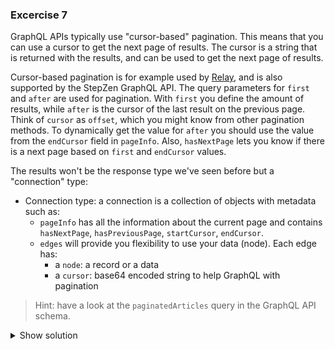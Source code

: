 ### Excercise 7

GraphQL APIs typically use "cursor-based" pagination. This means that you can use a cursor to get the next page of results. The cursor is a string that is returned with the results, and can be used to get the next page of results.

Cursor-based pagination is for example used by [Relay](https://relay.dev/graphql/connections.htm), and is also supported by the StepZen GraphQL API. The query parameters for `first` and `after` are used for pagination. With `first` you define the amount of results, while `after` is the cursor of the last result on the previous page. Think of `cursor` as `offset`, which you might know from other pagination methods. To dynamically get the value for `after` you should use the value from the `endCursor` field in `pageInfo`. Also, `hasNextPage` lets you know if there is a next page based on `first` and `endCursor` values.

The results won't be the response type we've seen before but a "connection" type:

- Connection type: a connection is a collection of objects with metadata such as:
    - `pageInfo` has all the information about the current page and contains `hasNextPage`, `hasPreviousPage`, `startCursor`, `endCursor`.
    - `edges` will provide you flexibility to use your data (node). Each edge has:
        - a `node`: a record or a data
        - a `cursor`: base64 encoded string to help GraphQL with pagination

> Hint: have a look at the `paginatedArticles` query in the GraphQL API schema.

<details>
<summary>Show solution</summary>
<p>

[Look at the code]()

</p>
</details>


